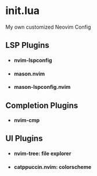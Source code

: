 # init.lua

My own customized Neovim Config

## LSP Plugins
- #### nvim-lspconfig
- #### mason.nvim
- #### mason-lspconfig.nvim

## Completion Plugins
- #### nvim-cmp

## UI Plugins
- #### nvim-tree: file explorer
- #### catppuccin.nvim: colorscheme

